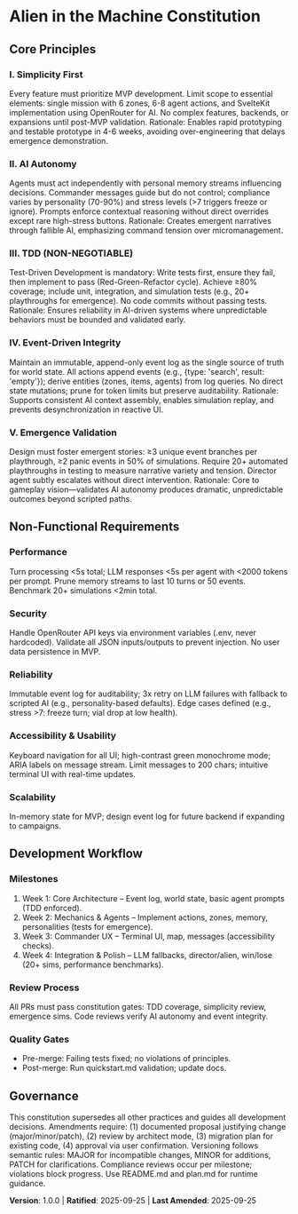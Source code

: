 <!--
Sync Impact Report:
- Version change: None → 1.0.0 (initial creation)
- List of modified principles: All new - Simplicity First, AI Autonomy, TDD (NON-NEGOTIABLE), Event-Driven Integrity, Emergence Validation
- Added sections: Non-Functional Requirements, Development Workflow
- Removed sections: None
- Templates requiring updates:
  - .specify/templates/plan-template.md ✅ updated (Constitution Check gates added, version footer updated)
  - .specify/templates/spec-template.md ⚠ pending (no changes needed, no constitution references)
  - .specify/templates/tasks-template.md ⚠ pending (no changes needed, TDD already aligned)
- Follow-up TODOs: None - all placeholders resolved from README.md context
-->

# Alien in the Machine Constitution

## Core Principles

### I. Simplicity First
Every feature must prioritize MVP development. Limit scope to essential elements: single mission with 6 zones, 6-8 agent actions, and SvelteKit implementation using OpenRouter for AI. No complex features, backends, or expansions until post-MVP validation. Rationale: Enables rapid prototyping and testable prototype in 4-6 weeks, avoiding over-engineering that delays emergence demonstration.

### II. AI Autonomy
Agents must act independently with personal memory streams influencing decisions. Commander messages guide but do not control; compliance varies by personality (70-90%) and stress levels (>7 triggers freeze or ignore). Prompts enforce contextual reasoning without direct overrides except rare high-stress buttons. Rationale: Creates emergent narratives through fallible AI, emphasizing command tension over micromanagement.

### III. TDD (NON-NEGOTIABLE)
Test-Driven Development is mandatory: Write tests first, ensure they fail, then implement to pass (Red-Green-Refactor cycle). Achieve ≥80% coverage; include unit, integration, and simulation tests (e.g., 20+ playthroughs for emergence). No code commits without passing tests. Rationale: Ensures reliability in AI-driven systems where unpredictable behaviors must be bounded and validated early.

### IV. Event-Driven Integrity
Maintain an immutable, append-only event log as the single source of truth for world state. All actions append events (e.g., {type: 'search', result: 'empty'}); derive entities (zones, items, agents) from log queries. No direct state mutations; prune for token limits but preserve auditability. Rationale: Supports consistent AI context assembly, enables simulation replay, and prevents desynchronization in reactive UI.

### V. Emergence Validation
Design must foster emergent stories: ≥3 unique event branches per playthrough, ≥2 panic events in 50% of simulations. Require 20+ automated playthroughs in testing to measure narrative variety and tension. Director agent subtly escalates without direct intervention. Rationale: Core to gameplay vision—validates AI autonomy produces dramatic, unpredictable outcomes beyond scripted paths.

## Non-Functional Requirements

### Performance
Turn processing <5s total; LLM responses <5s per agent with <2000 tokens per prompt. Prune memory streams to last 10 turns or 50 events. Benchmark 20+ simulations <2min total.

### Security
Handle OpenRouter API keys via environment variables (.env, never hardcoded). Validate all JSON inputs/outputs to prevent injection. No user data persistence in MVP.

### Reliability
Immutable event log for auditability; 3x retry on LLM failures with fallback to scripted AI (e.g., personality-based defaults). Edge cases defined (e.g., stress >7: freeze turn; vial drop at low health).

### Accessibility & Usability
Keyboard navigation for all UI; high-contrast green monochrome mode; ARIA labels on message stream. Limit messages to 200 chars; intuitive terminal UI with real-time updates.

### Scalability
In-memory state for MVP; design event log for future backend if expanding to campaigns.

## Development Workflow

### Milestones
1. Week 1: Core Architecture – Event log, world state, basic agent prompts (TDD enforced).
2. Week 2: Mechanics & Agents – Implement actions, zones, memory, personalities (tests for emergence).
3. Week 3: Commander UX – Terminal UI, map, messages (accessibility checks).
4. Week 4: Integration & Polish – LLM fallbacks, director/alien, win/lose (20+ sims, performance benchmarks).

### Review Process
All PRs must pass constitution gates: TDD coverage, simplicity review, emergence sims. Code reviews verify AI autonomy and event integrity.

### Quality Gates
- Pre-merge: Failing tests fixed; no violations of principles.
- Post-merge: Run quickstart.md validation; update docs.

## Governance

This constitution supersedes all other practices and guides all development decisions. Amendments require: (1) documented proposal justifying change (major/minor/patch), (2) review by architect mode, (3) migration plan for existing code, (4) approval via user confirmation. Versioning follows semantic rules: MAJOR for incompatible changes, MINOR for additions, PATCH for clarifications. Compliance reviews occur per milestone; violations block progress. Use README.md and plan.md for runtime guidance.

**Version**: 1.0.0 | **Ratified**: 2025-09-25 | **Last Amended**: 2025-09-25